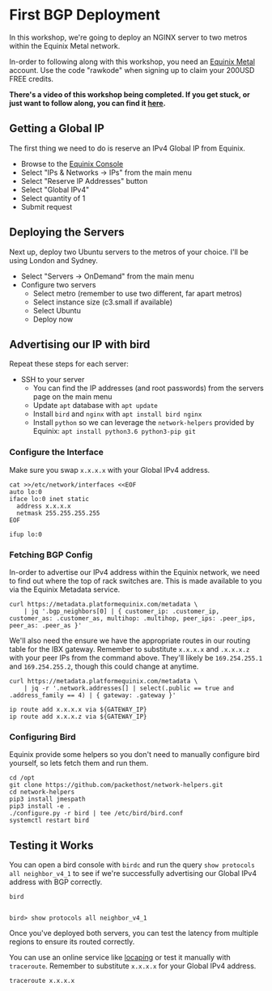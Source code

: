 # First BGP Deployment

In this workshop, we're going to deploy an NGINX server to two metros within the Equinix Metal network.

In-order to following along with this workshop, you need an [Equinix Metal](https://rawkode.academy/metal) account. Use the code "rawkode" when signing up to claim your 200USD FREE credits.

**There's a video of this workshop being completed. If you get stuck, or just want to follow along, you can find it [here](https://www.youtube.com/watch?v=U2tVTlbUE6w).**

## Getting a Global IP

The first thing we need to do is reserve an IPv4 Global IP from Equinix.

- Browse to the [Equinix Console](https://console.equinix.com)
- Select "IPs & Networks -> IPs" from the main menu
- Select "Reserve IP Addresses" button
- Select "Global IPv4"
- Select quantity of 1
- Submit request

## Deploying the Servers

Next up, deploy two Ubuntu servers to the metros of your choice. I'll be using London and Sydney.

- Select "Servers -> OnDemand" from the main menu
- Configure two servers
  - Select metro (remember to use two different, far apart metros)
  - Select instance size (c3.small if available)
  - Select Ubuntu
  - Deploy now

## Advertising our IP with bird

Repeat these steps for each server:

- SSH to your server
  - You can find the IP addresses (and root passwords) from the servers page on the main menu
  - Update `apt` database with `apt update`
  - Install `bird` and `nginx` with `apt install bird nginx`
  - Install `python` so we can leverage the `network-helpers` provided by Equinix: `apt install python3.6 python3-pip git`

### Configure the Interface

Make sure you swap `x.x.x.x` with your Global IPv4 address.

```shell
cat >>/etc/network/interfaces <<EOF
auto lo:0
iface lo:0 inet static
  address x.x.x.x
  netmask 255.255.255.255
EOF

ifup lo:0
```

### Fetching BGP Config

In-order to advertise our IPv4 address within the Equinix network, we need to find out where the top of rack switches are. This is made available to you via the Equinix Metadata service.

```shell
curl https://metadata.platformequinix.com/metadata \
    | jq '.bgp_neighbors[0] | { customer_ip: .customer_ip, customer_as: .customer_as, multihop: .multihop, peer_ips: .peer_ips, peer_as: .peer_as }'
```

We'll also need the ensure we have the appropriate routes in our routing table for the IBX gateway. Remember to substitute `x.x.x.x` and `.x.x.x.z` with your peer IPs from the command above. They'll likely be `169.254.255.1` and `169.254.255.2`, though this could change at anytime.

```shell
curl https://metadata.platformequinix.com/metadata \
    | jq -r '.network.addresses[] | select(.public == true and .address_family == 4) | { gateway: .gateway }'

ip route add x.x.x.x via ${GATEWAY_IP}
ip route add x.x.x.z via ${GATEWAY_IP}
```

### Configuring Bird

Equinix provide some helpers so you don't need to manually configure bird yourself, so lets fetch them and run them.

```shell
cd /opt
git clone https://github.com/packethost/network-helpers.git
cd network-helpers
pip3 install jmespath
pip3 install -e .
./configure.py -r bird | tee /etc/bird/bird.conf
systemctl restart bird
```

## Testing it Works

You can open a bird console with `birdc` and run the query `show protocols all neighbor_v4_1` to see if we're successfully advertising our Global IPv4 address with BGP correctly.

```shell
bird


bird> show protocols all neighbor_v4_1
```

Once you've deployed both servers, you can test the latency from multiple regions to ensure its routed correctly.

You can use an online service like [locaping](https://locaping.com/traceroute) or test it manually with `traceroute`. Remember to substitute `x.x.x.x` for your Global IPv4 address.

```shell
traceroute x.x.x.x
```
